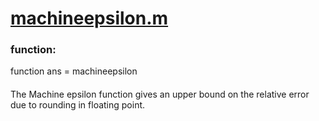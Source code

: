 # <a href="https://github.com/JacobOrnes/Mech105-Algorithms/blob/master/Machine-Epsilon/machineepsilon.m">machineepsilon.m</a>
### function:
function ans = machineepsilon

####
The Machine epsilon function gives an upper bound on the relative error due to rounding in floating point.

